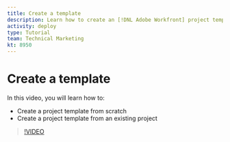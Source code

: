 ```yaml
---
title: Create a template
description: Learn how to create an [!DNL Adobe Workfront] project template from scratch and from an existing project. Learn about using Blueprints to create templates.
activity: deploy
type: Tutorial
team: Technical Marketing
kt: 8950
---
```

# Create a template

In this video, you will learn how to:

* Create a project template from scratch
* Create a project template from an existing project

>[!VIDEO](https://video.tv.adobe.com/v/335210/?quality=12)

